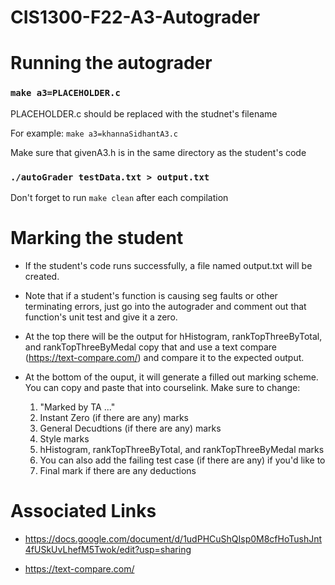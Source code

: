 # CIS1300-F22-A3-Autograder

# Running the autograder

### `make a3=PLACEHOLDER.c`

PLACEHOLDER.c should be replaced with the studnet's filename

For example: `make a3=khannaSidhantA3.c`

Make sure that givenA3.h is in the same directory as the student's code

### `./autoGrader testData.txt > output.txt`

Don't forget to run `make clean` after each compilation

# Marking the student
- If the student's code runs successfully, a file named output.txt will be created.

- Note that if a student's function is causing seg faults or other terminating errors, just go into the autograder and comment out that function's unit test and give it a zero.

 - At the top there will be the output for hHistogram, rankTopThreeByTotal, and rankTopThreeByMedal copy that and use a text compare (https://text-compare.com/) and compare it to the expected output.

- At the bottom of the ouput, it will generate a filled out marking scheme. You can copy and paste that into courselink. Make sure to change:
    1. "Marked by TA ..." 
    2. Instant Zero (if there are any) marks
    3. General Decudtions (if there are any) marks 
    4. Style marks
    5. hHistogram, rankTopThreeByTotal, and rankTopThreeByMedal marks
    6. You can also add the failing test case (if there are any) if you'd like to
    7. Final mark if there are any deductions

# Associated Links
* https://docs.google.com/document/d/1udPHCuShQIsp0M8cfHoTushJnt4fUSkUvLhefM5Twok/edit?usp=sharing

 * https://text-compare.com/